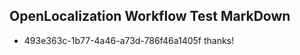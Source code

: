 ## OpenLocalization Workflow Test MarkDown
* 493e363c-1b77-4a46-a73d-786f46a1405f 
thanks!<!--HONumber=Mar16_HO3-->
